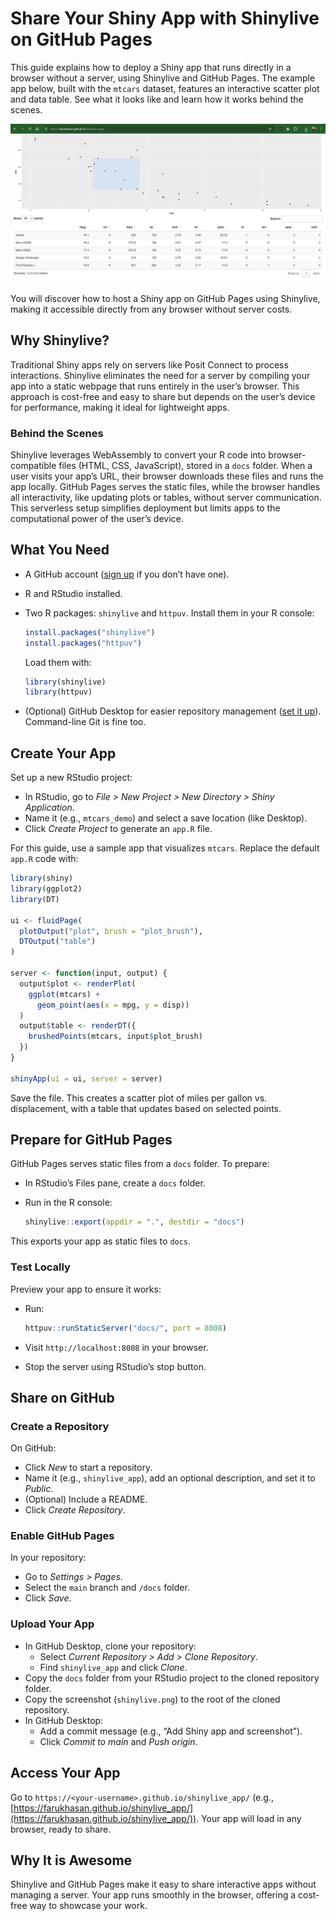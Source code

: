 # Share Your Shiny App with Shinylive on GitHub Pages

This guide explains how to deploy a Shiny app that runs directly in a browser without a server, using Shinylive and GitHub Pages. The example app below, built with the `mtcars` dataset, features an interactive scatter plot and data table. See what it looks like and learn how it works behind the scenes.

![App Screenshot](shinylive.png)

You will discover how to host a Shiny app on GitHub Pages using Shinylive, making it accessible directly from any browser without server costs.

## Why Shinylive?
Traditional Shiny apps rely on servers like Posit Connect to process interactions. Shinylive eliminates the need for a server by compiling your app into a static webpage that runs entirely in the user’s browser. This approach is cost-free and easy to share but depends on the user’s device for performance, making it ideal for lightweight apps.

### Behind the Scenes
Shinylive leverages WebAssembly to convert your R code into browser-compatible files (HTML, CSS, JavaScript), stored in a `docs` folder. When a user visits your app’s URL, their browser downloads these files and runs the app locally. GitHub Pages serves the static files, while the browser handles all interactivity, like updating plots or tables, without server communication. This serverless setup simplifies deployment but limits apps to the computational power of the user’s device.

## What You Need
- A GitHub account ([sign up](https://docs.github.com/en/get-started/signing-up-for-github) if you don’t have one).
- R and RStudio installed.
- Two R packages: `shinylive` and `httpuv`. Install them in your R console:
  
  ```R
  install.packages("shinylive")
  install.packages("httpuv")
  ```
  Load them with:
  ```R
  library(shinylive)
  library(httpuv)
  ```
- (Optional) GitHub Desktop for easier repository management ([set it up](https://docs.github.com/en/desktop/installing-and-configuring-github-desktop)). Command-line Git is fine too.

## Create Your App
Set up a new RStudio project:
- In RStudio, go to *File > New Project > New Directory > Shiny Application*.
- Name it (e.g., `mtcars_demo`) and select a save location (like Desktop).
- Click *Create Project* to generate an `app.R` file.

For this guide, use a sample app that visualizes `mtcars`. Replace the default `app.R` code with:

```R
library(shiny)
library(ggplot2)
library(DT)

ui <- fluidPage(
  plotOutput("plot", brush = "plot_brush"),
  DTOutput("table")
)

server <- function(input, output) {
  output$plot <- renderPlot(
    ggplot(mtcars) +
      geom_point(aes(x = mpg, y = disp))
  )
  output$table <- renderDT({
    brushedPoints(mtcars, input$plot_brush)
  })
}

shinyApp(ui = ui, server = server)
```
Save the file. This creates a scatter plot of miles per gallon vs. displacement, with a table that updates based on selected points.

## Prepare for GitHub Pages
GitHub Pages serves static files from a `docs` folder. To prepare:
- In RStudio’s Files pane, create a `docs` folder.
- Run in the R console:

  ```R
  shinylive::export(appdir = ".", destdir = "docs")
  ```
This exports your app as static files to `docs`.

### Test Locally
Preview your app to ensure it works:
- Run:
  
  ```R
  httpuv::runStaticServer("docs/", port = 8008)
  ```
- Visit `http://localhost:8008` in your browser.
- Stop the server using RStudio’s stop button.

## Share on GitHub
### Create a Repository
On GitHub:
- Click *New* to start a repository.
- Name it (e.g., `shinylive_app`), add an optional description, and set it to *Public*.
- (Optional) Include a README.
- Click *Create Repository*.

### Enable GitHub Pages
In your repository:
- Go to *Settings > Pages*.
- Select the `main` branch and `/docs` folder.
- Click *Save*.

### Upload Your App
- In GitHub Desktop, clone your repository:
  - Select *Current Repository > Add > Clone Repository*.
  - Find `shinylive_app` and click *Clone*.
- Copy the `docs` folder from your RStudio project to the cloned repository folder.
- Copy the screenshot (`shinylive.png`) to the root of the cloned repository.
- In GitHub Desktop:
  - Add a commit message (e.g., “Add Shiny app and screenshot”).
  - Click *Commit to main* and *Push origin*.

## Access Your App
Go to `https://<your-username>.github.io/shinylive_app/` (e.g., [https://farukhasan.github.io/shinylive_app/](https://farukhasan.github.io/shinylive_app/)). Your app will load in any browser, ready to share.

## Why It is Awesome
Shinylive and GitHub Pages make it easy to share interactive apps without managing a server. Your app runs smoothly in the browser, offering a cost-free way to showcase your work.

